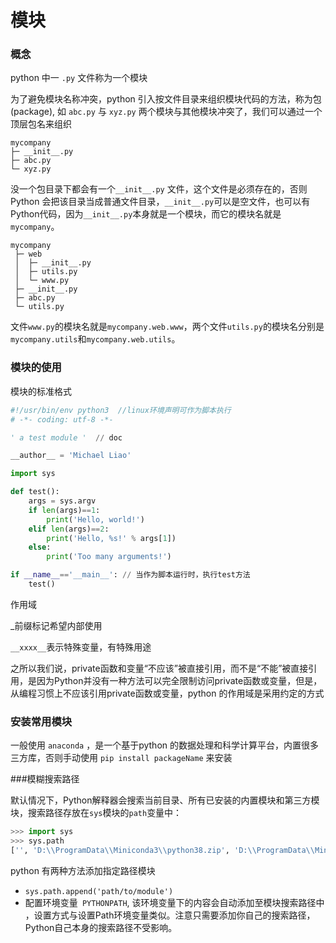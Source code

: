 # 模块

### 概念

python 中一 `.py` 文件称为一个模块

为了避免模块名称冲突，python 引入按文件目录来组织模块代码的方法，称为包(package), 如 `abc.py`  与 `xyz.py` 两个模块与其他模块冲突了，我们可以通过一个顶层包名来组织

```ascii
mycompany
├─ __init__.py
├─ abc.py
└─ xyz.py
```

没一个包目录下都会有一个`__init__.py` 文件，这个文件是必须存在的，否则 Python 会把该目录当成普通文件目录，`__init__.py`可以是空文件，也可以有Python代码，因为`__init__.py`本身就是一个模块，而它的模块名就是`mycompany`。

```ascii
mycompany
 ├─ web
 │  ├─ __init__.py
 │  ├─ utils.py
 │  └─ www.py
 ├─ __init__.py
 ├─ abc.py
 └─ utils.py
```

文件`www.py`的模块名就是`mycompany.web.www`，两个文件`utils.py`的模块名分别是`mycompany.utils`和`mycompany.web.utils`。

### 模块的使用

模块的标准格式

``` python
#!/usr/bin/env python3  //linux环境声明可作为脚本执行
# -*- coding: utf-8 -*-  

' a test module '  // doc

__author__ = 'Michael Liao' 

import sys

def test():
    args = sys.argv
    if len(args)==1:
        print('Hello, world!')
    elif len(args)==2:
        print('Hello, %s!' % args[1])
    else:
        print('Too many arguments!')

if __name__=='__main__': // 当作为脚本运行时，执行test方法
    test()
```

作用域

_前缀标记希望内部使用

`__xxxx__`表示特殊变量，有特殊用途

之所以我们说，private函数和变量“不应该”被直接引用，而不是“不能”被直接引用，是因为Python并没有一种方法可以完全限制访问private函数或变量，但是，从编程习惯上不应该引用private函数或变量，python 的作用域是采用约定的方式

### 安装常用模块

一般使用 `anaconda` ，是一个基于python 的数据处理和科学计算平台，内置很多三方库，否则手动使用 `pip install packageName` 来安装



###模糊搜索路径

默认情况下，Python解释器会搜索当前目录、所有已安装的内置模块和第三方模块，搜索路径存放在`sys`模块的`path`变量中：

``` python
>>> import sys
>>> sys.path
['', 'D:\\ProgramData\\Miniconda3\\python38.zip', 'D:\\ProgramData\\Miniconda3\\DLLs', 'D:\\ProgramData\\Miniconda3\\lib', 'D:\\ProgramData\\Miniconda3', 'D:\\ProgramData\\Miniconda3\\lib\\site-packages', 'D:\\ProgramData\\Miniconda3\\lib\\site-packages\\pip-21.0-py3.8.egg', 'd:\\workspace\\opensourceproject\\jupyter_extensions\\algorithm-images', 'd:\\workspace\\opensourceproject\\jupyterlab', 'D:\\ProgramData\\Miniconda3\\lib\\site-packages\\win32', 'D:\\ProgramData\\Miniconda3\\lib\\site-packages\\win32\\lib', 'D:\\ProgramData\\Miniconda3\\lib\\site-packages\\Pythonwin']

```

python 有两种方法添加指定路径模块

- `sys.path.append('path/to/module')` 
- 配置环境变量` PYTHONPATH`, 该环境变量下的内容会自动添加至模块搜索路径中 ，设置方式与设置Path环境变量类似。注意只需要添加你自己的搜索路径，Python自己本身的搜索路径不受影响。

